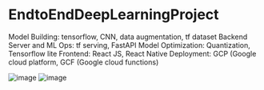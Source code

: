 # EndtoEndDeepLearningProject
 Model Building: tensorflow, CNN, data augmentation, tf dataset Backend Server and ML Ops: tf serving, FastAPI Model Optimization: Quantization, Tensorflow lite Frontend: React JS, React Native Deployment: GCP (Google cloud platform, GCF (Google cloud functions)

![image](https://github.com/ZeynepRuveyda/EndtoEndDeepLearningProject_PotatoDisease/assets/72027409/8005eb61-5d36-4bb3-93e7-0f68ca1238c2)
![image](https://github.com/ZeynepRuveyda/EndtoEndDeepLearningProject_PotatoDisease/assets/72027409/99917346-be09-4c9e-87df-0370f3d07ed0)

